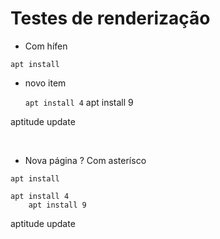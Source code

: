 # Testes de renderização

- Com hífen
```
apt install
```

   - novo item

     `apt install 4`
        apt install 9

aptitude update

<div style="page-break-after: always; visibility: hidden">
\pagebreak
</div>

* Nova página ? Com asterísco
```
apt install
```

    apt install 4
        apt install 9

aptitude update


